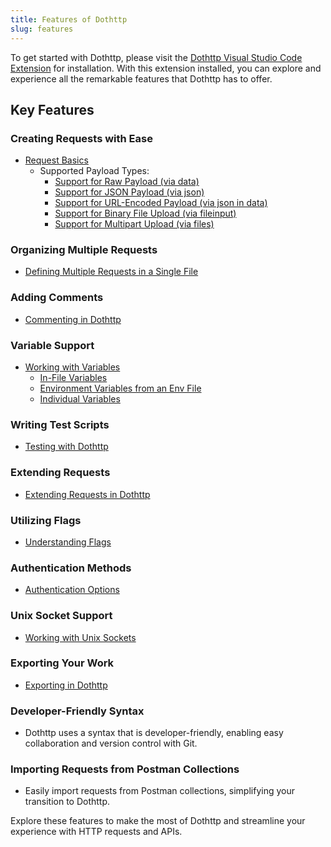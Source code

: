 ```yaml
---
title: Features of Dothttp
slug: features
---
```


To get started with Dothttp, please visit the [Dothttp Visual Studio Code Extension](https://marketplace.visualstudio.com/items?itemName=ShivaPrasanth.dothttp-code&ssr=false#qna) for installation. With this extension installed, you can explore and experience all the remarkable features that Dothttp has to offer.

## Key Features

### Creating Requests with Ease
- [Request Basics](request-basics.md)
    - Supported Payload Types:
        - [Support for Raw Payload (via data)](request-basics.md#example-1-text-payload)
        - [Support for JSON Payload (via json)](request-basics.md#example-2-json-payload)
        - [Support for URL-Encoded Payload (via json in data)](request-basics.md#example-3-urlencoded)
        - [Support for Binary File Upload (via fileinput)](request-basics.md#binary)
        - [Support for Multipart Upload (via files)](request-basics.md#multipart)

### Organizing Multiple Requests
- [Defining Multiple Requests in a Single File](multidef.md)

### Adding Comments
- [Commenting in Dothttp](comments.md)

### Variable Support
- [Working with Variables](variables.md)
    - [In-File Variables](variables.md#variables)
    - [Environment Variables from an Env File](variables.md#environment)
    - [Individual Variables](variables.md#individual)

### Writing Test Scripts
- [Testing with Dothttp](test_scripts.md)

### Extending Requests
- [Extending Requests in Dothttp](extends.md)

### Utilizing Flags
- [Understanding Flags](extra_args.md)

### Authentication Methods
- [Authentication Options](auth.md)

### Unix Socket Support
- [Working with Unix Sockets](UnixSocket.md)

### Exporting Your Work
- [Exporting in Dothttp](export.md)

### Developer-Friendly Syntax
- Dothttp uses a syntax that is developer-friendly, enabling easy collaboration and version control with Git.

### Importing Requests from Postman Collections
- Easily import requests from Postman collections, simplifying your transition to Dothttp.

Explore these features to make the most of Dothttp and streamline your experience with HTTP requests and APIs.